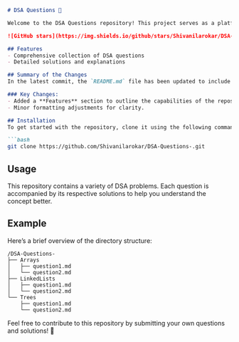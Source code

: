 ```markdown
# DSA Questions 🚀

Welcome to the DSA Questions repository! This project serves as a platform for developers and learners to practice and enhance their skills in Data Structures and Algorithms (DSA). This repository is designed to help you improve your understanding of various data structures and algorithms through a collection of questions and solutions.

![GitHub stars](https://img.shields.io/github/stars/Shivanilarokar/DSA-Questions-?style=social) ![Forks](https://img.shields.io/github/forks/Shivanilarokar/DSA-Questions-?style=social)

## Features
- Comprehensive collection of DSA questions
- Detailed solutions and explanations

## Summary of the Changes
In the latest commit, the `README.md` file has been updated to include a new section that highlights the features of the repository, making it easier for users to understand what they can expect. Additionally, some formatting adjustments were made for improved readability.

### Key Changes:
- Added a **Features** section to outline the capabilities of the repository.
- Minor formatting adjustments for clarity.

## Installation
To get started with the repository, clone it using the following command:

```bash
git clone https://github.com/Shivanilarokar/DSA-Questions-.git
```

## Usage
This repository contains a variety of DSA problems. Each question is accompanied by its respective solutions to help you understand the concept better.

## Example
Here’s a brief overview of the directory structure:

```
/DSA-Questions-
├── Arrays
│   ├── question1.md
│   └── question2.md
├── LinkedLists
│   ├── question1.md
│   └── question2.md
└── Trees
    ├── question1.md
    └── question2.md
```

Feel free to contribute to this repository by submitting your own questions and solutions! 🎉
```